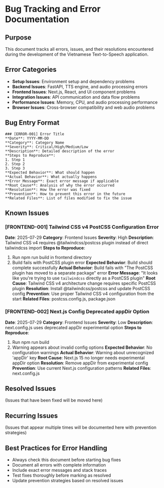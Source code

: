 # Bug Tracking and Error Documentation

## Purpose
This document tracks all errors, issues, and their resolutions encountered during the development of the Vietnamese Text-to-Speech application.

## Error Categories
- **Setup Issues**: Environment setup and dependency problems
- **Backend Issues**: FastAPI, TTS engine, and audio processing errors
- **Frontend Issues**: Next.js, React, and UI component problems
- **Integration Issues**: API communication and data flow problems
- **Performance Issues**: Memory, CPU, and audio processing performance
- **Browser Issues**: Cross-browser compatibility and web audio problems

## Bug Entry Format
```
### [ERROR-001] Error Title
**Date**: YYYY-MM-DD
**Category**: Category Name
**Severity**: Critical/High/Medium/Low
**Description**: Detailed description of the error
**Steps to Reproduce**: 
1. Step 1
2. Step 2
3. Step 3
**Expected Behavior**: What should happen
**Actual Behavior**: What actually happens
**Error Message**: Exact error message if applicable
**Root Cause**: Analysis of why the error occurred
**Resolution**: How the error was fixed
**Prevention**: How to prevent this error in the future
**Related Files**: List of files modified to fix the issue
```

## Known Issues

### [FRONTEND-001] Tailwind CSS v4 PostCSS Configuration Error
**Date**: 2025-07-29
**Category**: Frontend Issues
**Severity**: High
**Description**: Tailwind CSS v4 requires @tailwindcss/postcss plugin instead of direct tailwindcss import
**Steps to Reproduce**: 
1. Run npm run build in frontend directory
2. Build fails with PostCSS plugin error
**Expected Behavior**: Build should complete successfully
**Actual Behavior**: Build fails with "The PostCSS plugin has moved to a separate package" error
**Error Message**: "It looks like you're trying to use `tailwindcss` directly as a PostCSS plugin"
**Root Cause**: Tailwind CSS v4 architecture change requires specific PostCSS plugin
**Resolution**: Install @tailwindcss/postcss and update PostCSS config
**Prevention**: Use proper Tailwind CSS v4 configuration from the start
**Related Files**: postcss.config.js, package.json

### [FRONTEND-002] Next.js Config Deprecated appDir Option
**Date**: 2025-07-29
**Category**: Frontend Issues
**Severity**: Low
**Description**: next.config.js uses deprecated appDir experimental option
**Steps to Reproduce**: 
1. Run npm run build
2. Warning appears about invalid config options
**Expected Behavior**: No configuration warnings
**Actual Behavior**: Warning about unrecognized 'appDir' key
**Root Cause**: Next.js 15 no longer needs experimental appDir option
**Resolution**: Remove appDir from experimental config
**Prevention**: Use current Next.js configuration patterns
**Related Files**: next.config.js

## Resolved Issues
(Issues that have been fixed will be moved here)

## Recurring Issues
(Issues that appear multiple times will be documented here with prevention strategies)

## Best Practices for Error Handling
- Always check this document before starting bug fixes
- Document all errors with complete information
- Include exact error messages and stack traces
- Test fixes thoroughly before marking as resolved
- Update prevention strategies based on resolved issues